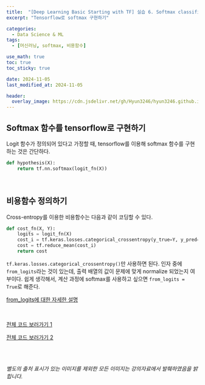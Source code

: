 ```yaml
---
title:  "[Deep Learning Basic Starting with TF] 실습 6. Softmax classifier를 TensorFlow로 구현하기"
excerpt: "Tensorflow로 softmax 구현하기"

categories:
  - Data Science & ML
tags:
  - [머신러닝, softmax, 비용함수]

use_math: true
toc: true
toc_sticky: true

date: 2024-11-05
last_modified_at: 2024-11-05

header:
  overlay_image: https://cdn.jsdelivr.net/gh/Hyun3246/hyun3246.github.io@master/image/overlay image/Deep Learning Basic Starting with TF.png
---
```

## Softmax 함수를 tensorflow로 구현하기
Logit 함수가 정의되어 있다고 가정할 때, tensorflow를 이용해 softmax 함수를 구현하는 것은 간단하다.

```python
def hypothesis(X):
    return tf.nn.softmax(logit_fn(X))
```

<br/>

## 비용함수 정의하기
Cross-entropy를 이용한 비용함수는 다음과 같이 코딩할 수 있다.

```python
def cost_fn(X, Y):
    logits = logit_fn(X)
    cost_i = tf.keras.losses.categorical_crossentropy(y_true=Y, y_pred=logits, from_logits=True)
    cost = tf.reduce_mean(cost_i)
    return cost
```

`tf.keras.losses.categorical_crossentropy()`만 사용하면 된다. 인자 중에 `from_logits`라는 것이 있는데, 출력 배열의 값이 문제에 맞게 normalize 되었는지 여부이다. 쉽게 생각해서, 계산 과정에 softmax를 사용하고 싶으면 `from_logits = True`로 해준다.

[from_logits에 대한 자세한 설명](https://hwiyong.tistory.com/335)

<br/>

[전체 코드 보러가기 1](https://github.com/Hyun3246/Code-Warehouse/blob/c839f3525d6bbd5e862c275ae361457828f09b50/Deep%20Learning%20Basic%20Starting%20with%20TF/%EC%8B%A4%EC%8A%B5_6_1_Softmax_classifier%EB%A5%BC_TensorFlow%EB%A1%9C_%EA%B5%AC%ED%98%84%ED%95%98%EA%B8%B0.ipynb)

[전체 코드 보러가기 2](https://github.com/Hyun3246/Code-Warehouse/blob/c839f3525d6bbd5e862c275ae361457828f09b50/Deep%20Learning%20Basic%20Starting%20with%20TF/%EC%8B%A4%EC%8A%B5_6_2_Fancy_Softmax_classifier%EB%A5%BC_TensorFlow%EB%A1%9C_%EA%B5%AC%ED%98%84%ED%95%98%EA%B8%B0.ipynb)

<br/>
<br/>

*별도의 출처 표시가 있는 이미지를 제외한 모든 이미지는 강의자료에서 발췌하였음을 밝힙니다.*